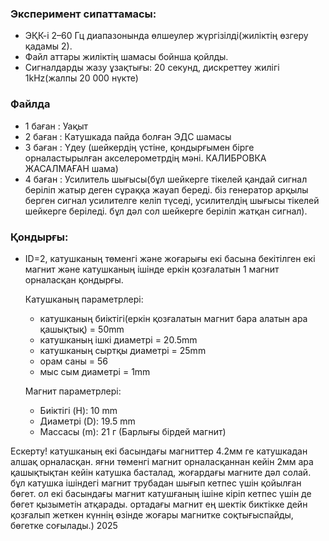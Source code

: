 
### Эксперимент сипаттамасы:
 - ЭҚК-і 2–60 Гц диапазонында өлшеулер жүргізілді(жиліктің өзгеру қадамы 2).
 - Файл аттары жиліктің шамасы бойнша қойлды.
 - Сигналдарды жазу ұзақтығы: 20 секунд, дискреттеу жилігі 1kHz(жалпы 20 000 нүкте)


### Файлда
 - 1 баған : Уақыт
 - 2 баған : Катушкада пайда болған ЭДС шамасы
 - 3 баған : Үдеу (шейкердің үстіне, қондырғымен бірге орналастырылған акселерометрдің мәні. КАЛИБРОВКА ЖАСАЛМАҒАН шама)
 - 4 баған : Усилитель шығысы(бұл шейкерге тікелей қандай сигнал беріліп жатыр деген сұраққа жауап береді. біз генератор арқылы берген сигнал усилителге келіп түседі,
усилителдің шығысы тікелей шейкерге беріледі. бұл дәл сол шейкерге беріліп жатқан сигнал).


### Қондырғы:
 - ID=2,  катушканың төменгі және жоғарығы екі басына бекітілген екі магнит және катушканың ішінде еркін қозғалатын 1 магнит орналасқан қондырғы.

     Катушканың параметрлері:
      - катушканың биіктігі(еркін қозғалатын магнит бара алатын ара қашықтық) = 50mm
      - катушканың ішкі диаметрі = 20.5mm
      - катушканың сыртқы диаметрі = 25mm
      - орам саны = 56
      - мыс сым диаметрі = 1mm

     Магнит параметрлері:
      - Биіктігі (H): 10 mm  
      - Диаметрі (D): 19.5 mm  
      - Массасы (m): 21 г (Барлығы бірдей магнит)

Ескерту! катушканың екі басындағы магниттер 4.2мм ге катушкадан алшақ орналасқан. яғни төменгі магнит орналасқаннан кейін 2мм ара қашықтықтан кейін катушка басталад, жоғардағы магните дәл солай. бұл катушка ішіндегі магнит трубадан шығып кетпес үшін қойылған бөгет. ол екі басындағы магнит катушғаның ішіне кіріп кетпес үшін де бөгет қызыметін атқарады. ортадағы магнит ең шектік биктікке дейн қозғалып жеткен күннің өзінде жоғары магнитке соқтығыспайды, бөгетке соғылады.) 2025